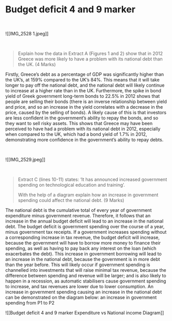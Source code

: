 # Budget deficit 4 and 9 marker

</br>


![[IMG_2528 1.jpeg]]

</br>

> Explain how the data in Extract A (Figures 1 and 2) show that in 2012 Greece was more likely to have a problem with its national debt than the UK. (4 Marks)

Firstly, Greece’s debt as a percentage of GDP was significantly higher than the UK’s, at 159% compared to the UK’s 84%. This means that it will take longer to pay off the national debt, and the national debt will likely continue to increase at a higher rate than in the UK. Furthermore, the spike in bond yield of Greek government long-term bonds to 22.5% in 2012 shows that people are selling their bonds (there is an inverse relationship between yield and price, and so an increase in the yield correlates with a decrease in the price, caused by the selling of bonds). A likely cause of this is that investors are less confident in the government’s ability to repay the bonds, and so they want to sell risky assets. This shows that Greece may have been perceived to have had a problem with its national debt in 2012, especially when compared to the UK, which had a bond yield of 1.7% in 2012, demonstrating more confidence in the government’s ability to repay debts.

</br>

![[IMG_2529.jpeg]]

</br>

> Extract C (lines 10-11) states: ‘It has announced increased government spending on technological education and training’.
> 
> With the help of a diagram explain how an increase in government spending could affect the national debt. (9 Marks)

The national debt is the cumulative total of every year of government expenditure minus government revenue. Therefore, it follows that an increase in the annual budget deficit will lead to an increase in the national debt. The budget deficit is government spending over the course of a year, minus government tax receipts. If a government increases spending without a corresponding increase in tax revenue, the budget deficit will increase, because the government will have to borrow more money to finance their spending, as well as having to pay back any interest on the loan (which exacerbates the debt). This increase in government borrowing will lead to an increase in the national debt, because the government is in more debt than the year before. This will likely occur if government spending is channelled into investments that will raise minimal tax revenue, because the difference between spending and revenue will be larger; and is also likely to happen in a recession, as automatic stabilisers cause government spending to increase, and tax revenues are lower due to lower consumption. An increase in government spending causing an increase in the national debt can be demonstrated on the diagram below: an increase in government spending from P1 to P2

![[Budget deficit 4 and 9 marker Expenditure vs National income Diagram]]